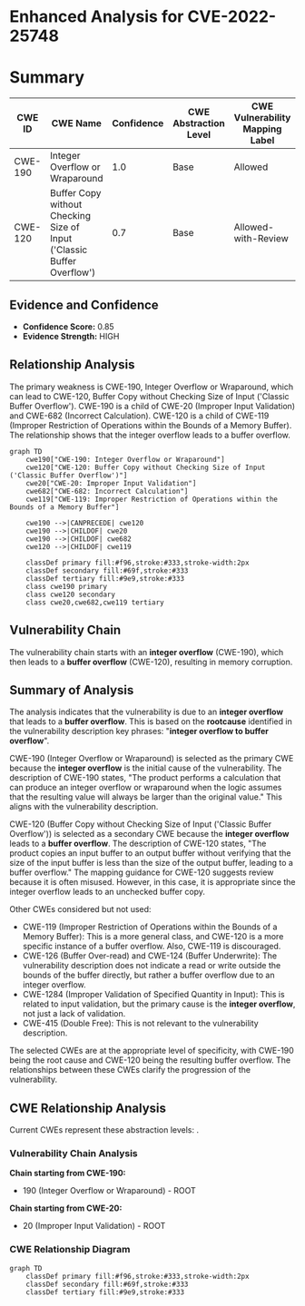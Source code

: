 # Enhanced Analysis for CVE-2022-25748

# Summary
| CWE ID | CWE Name | Confidence | CWE Abstraction Level | CWE Vulnerability Mapping Label | CWE-Vulnerability Mapping Notes |
|---|---|---|---|---|---|
| CWE-190 | Integer Overflow or Wraparound | 1.0 | Base | Allowed | Primary CWE |
| CWE-120 | Buffer Copy without Checking Size of Input ('Classic Buffer Overflow') | 0.7 | Base | Allowed-with-Review | Secondary CWE |

## Evidence and Confidence

*   **Confidence Score:** 0.85
*   **Evidence Strength:** HIGH

## Relationship Analysis
The primary weakness is CWE-190, Integer Overflow or Wraparound, which can lead to CWE-120, Buffer Copy without Checking Size of Input ('Classic Buffer Overflow'). CWE-190 is a child of CWE-20 (Improper Input Validation) and CWE-682 (Incorrect Calculation). CWE-120 is a child of CWE-119 (Improper Restriction of Operations within the Bounds of a Memory Buffer). The relationship shows that the integer overflow leads to a buffer overflow.

```mermaid
graph TD
    cwe190["CWE-190: Integer Overflow or Wraparound"]
    cwe120["CWE-120: Buffer Copy without Checking Size of Input ('Classic Buffer Overflow')"]
    cwe20["CWE-20: Improper Input Validation"]
    cwe682["CWE-682: Incorrect Calculation"]
    cwe119["CWE-119: Improper Restriction of Operations within the Bounds of a Memory Buffer"]
    
    cwe190 -->|CANPRECEDE| cwe120
    cwe190 -->|CHILDOF| cwe20
    cwe190 -->|CHILDOF| cwe682
    cwe120 -->|CHILDOF| cwe119
    
    classDef primary fill:#f96,stroke:#333,stroke-width:2px
    classDef secondary fill:#69f,stroke:#333
    classDef tertiary fill:#9e9,stroke:#333
    class cwe190 primary
    class cwe120 secondary
    class cwe20,cwe682,cwe119 tertiary
```

## Vulnerability Chain
The vulnerability chain starts with an **integer overflow** (CWE-190), which then leads to a **buffer overflow** (CWE-120), resulting in memory corruption.

## Summary of Analysis
The analysis indicates that the vulnerability is due to an **integer overflow** that leads to a **buffer overflow**. This is based on the **rootcause** identified in the vulnerability description key phrases: "**integer overflow to buffer overflow**".

CWE-190 (Integer Overflow or Wraparound) is selected as the primary CWE because the **integer overflow** is the initial cause of the vulnerability. The description of CWE-190 states, "The product performs a calculation that can produce an integer overflow or wraparound when the logic assumes that the resulting value will always be larger than the original value." This aligns with the vulnerability description.

CWE-120 (Buffer Copy without Checking Size of Input ('Classic Buffer Overflow')) is selected as a secondary CWE because the **integer overflow** leads to a **buffer overflow**. The description of CWE-120 states, "The product copies an input buffer to an output buffer without verifying that the size of the input buffer is less than the size of the output buffer, leading to a buffer overflow." The mapping guidance for CWE-120 suggests review because it is often misused. However, in this case, it is appropriate since the integer overflow leads to an unchecked buffer copy.

Other CWEs considered but not used:

*   CWE-119 (Improper Restriction of Operations within the Bounds of a Memory Buffer): This is a more general class, and CWE-120 is a more specific instance of a buffer overflow. Also, CWE-119 is discouraged.
*   CWE-126 (Buffer Over-read) and CWE-124 (Buffer Underwrite): The vulnerability description does not indicate a read or write outside the bounds of the buffer directly, but rather a buffer overflow due to an integer overflow.
*   CWE-1284 (Improper Validation of Specified Quantity in Input): This is related to input validation, but the primary cause is the **integer overflow**, not just a lack of validation.
*   CWE-415 (Double Free): This is not relevant to the vulnerability description.

The selected CWEs are at the appropriate level of specificity, with CWE-190 being the root cause and CWE-120 being the resulting buffer overflow. The relationships between these CWEs clarify the progression of the vulnerability.


## CWE Relationship Analysis

Current CWEs represent these abstraction levels: .


### Vulnerability Chain Analysis

**Chain starting from CWE-190:**
- 190 (Integer Overflow or Wraparound) - ROOT


**Chain starting from CWE-20:**
- 20 (Improper Input Validation) - ROOT



### CWE Relationship Diagram

```mermaid
graph TD
    classDef primary fill:#f96,stroke:#333,stroke-width:2px
    classDef secondary fill:#69f,stroke:#333
    classDef tertiary fill:#9e9,stroke:#333
```